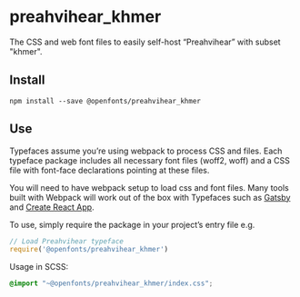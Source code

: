 
# preahvihear_khmer

The CSS and web font files to easily self-host “Preahvihear” with subset "khmer".

## Install

`npm install --save @openfonts/preahvihear_khmer`

## Use

Typefaces assume you’re using webpack to process CSS and files. Each typeface
package includes all necessary font files (woff2, woff) and a CSS file with
font-face declarations pointing at these files.

You will need to have webpack setup to load css and font files. Many tools built
with Webpack will work out of the box with Typefaces such as [Gatsby](https://github.com/gatsbyjs/gatsby)
and [Create React App](https://github.com/facebookincubator/create-react-app).

To use, simply require the package in your project’s entry file e.g.

```javascript
// Load Preahvihear typeface
require('@openfonts/preahvihear_khmer')
```

Usage in SCSS:
```scss
@import "~@openfonts/preahvihear_khmer/index.css";
```
